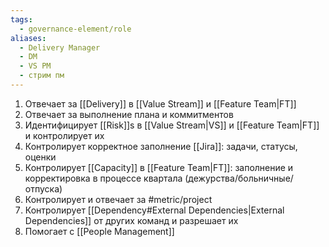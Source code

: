 ```yaml
---
tags:
  - governance-element/role
aliases:
  - Delivery Manager
  - DM
  - VS PM
  - стрим пм
---
```

1. Отвечает за [[Delivery]] в [[Value Stream]] и [[Feature Team|FT]]
2. Отвечает за выполнение плана и коммитментов
3. Идентифицирует [[Risk]]s в [[Value Stream|VS]] и [[Feature Team|FT]] и контролирует их
4. Контролирует корректное заполнение [[Jira]]: задачи, статусы, оценки
5. Контролирует [[Capacity]] в [[Feature Team|FT]]: заполнение и корректировка в процессе квартала (дежурства/больничные/отпуска)
6. Контролирует и отвечает за #metric/project 
7. Контролирует [[Dependency#External Dependencies|External Dependencies]] от других команд и разрешает их
8. Помогает с [[People Management]]
